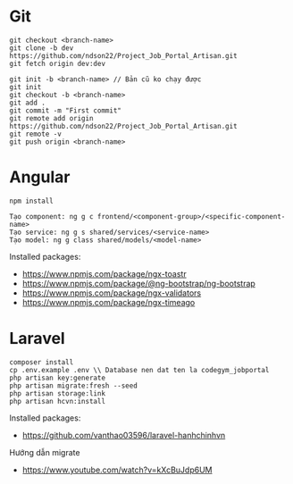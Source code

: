 # Git
```
git checkout <branch-name>
git clone -b dev https://github.com/ndson22/Project_Job_Portal_Artisan.git
git fetch origin dev:dev
```
```
git init -b <branch-name> // Bản cũ ko chạy được
git init
git checkout -b <branch-name>
git add .
git commit -m "First commit"
git remote add origin https://github.com/ndson22/Project_Job_Portal_Artisan.git
git remote -v
git push origin <branch-name>
```

# Angular
```
npm install

Tạo component: ng g c frontend/<component-group>/<specific-component-name>
Tạo service: ng g s shared/services/<service-name>
Tạo model: ng g class shared/models/<model-name>
```
Installed packages:
+ https://www.npmjs.com/package/ngx-toastr
+ https://www.npmjs.com/package/@ng-bootstrap/ng-bootstrap
+ https://www.npmjs.com/package/ngx-validators
+ https://www.npmjs.com/package/ngx-timeago

# Laravel
```
composer install
cp .env.example .env \\ Database nen dat ten la codegym_jobportal
php artisan key:generate
php artisan migrate:fresh --seed
php artisan storage:link
php artisan hcvn:install
```
Installed packages:
+ https://github.com/vanthao03596/laravel-hanhchinhvn

Hướng dẫn migrate
+ https://www.youtube.com/watch?v=kXcBuJdp6UM
